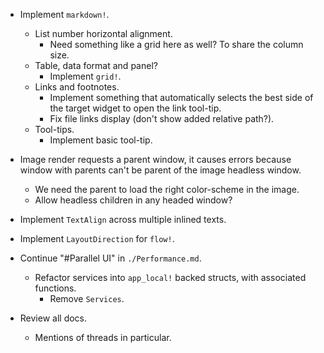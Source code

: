 * Implement `markdown!`.
    - List number horizontal alignment.
        - Need something like a grid here as well? To share the column size.
    - Table, data format and panel?
        - Implement `grid!`.
    - Links and footnotes.
        - Implement something that automatically selects the best side of the target widget to open the link tool-tip.
        - Fix file links display (don't show added relative path?).
    - Tool-tips.
        - Implement basic tool-tip.

* Image render requests a parent window, it causes errors because window with parents can't be parent of the image headless window.
    - We need the parent to load the right color-scheme in the image.
    - Allow headless children in any headed window?

* Implement `TextAlign` across multiple inlined texts.
* Implement `LayoutDirection` for `flow!`.

* Continue "#Parallel UI" in `./Performance.md`.
    - Refactor services into `app_local!` backed structs, with associated functions.
        - Remove `Services`.
* Review all docs.
    - Mentions of threads in particular.
